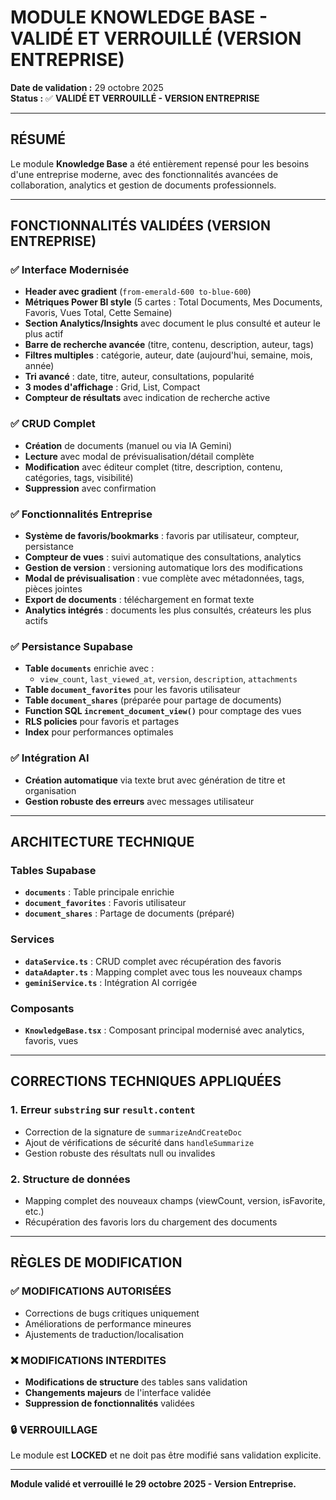 # MODULE KNOWLEDGE BASE - VALIDÉ ET VERROUILLÉ (VERSION ENTREPRISE)

**Date de validation :** 29 octobre 2025  
**Status :** ✅ **VALIDÉ ET VERROUILLÉ - VERSION ENTREPRISE**

---

## RÉSUMÉ

Le module **Knowledge Base** a été entièrement repensé pour les besoins d'une entreprise moderne, avec des fonctionnalités avancées de collaboration, analytics et gestion de documents professionnels.

---

## FONCTIONNALITÉS VALIDÉES (VERSION ENTREPRISE)

### ✅ Interface Modernisée
- **Header avec gradient** (`from-emerald-600 to-blue-600`)
- **Métriques Power BI style** (5 cartes : Total Documents, Mes Documents, Favoris, Vues Total, Cette Semaine)
- **Section Analytics/Insights** avec document le plus consulté et auteur le plus actif
- **Barre de recherche avancée** (titre, contenu, description, auteur, tags)
- **Filtres multiples** : catégorie, auteur, date (aujourd'hui, semaine, mois, année)
- **Tri avancé** : date, titre, auteur, consultations, popularité
- **3 modes d'affichage** : Grid, List, Compact
- **Compteur de résultats** avec indication de recherche active

### ✅ CRUD Complet
- **Création** de documents (manuel ou via IA Gemini)
- **Lecture** avec modal de prévisualisation/détail complète
- **Modification** avec éditeur complet (titre, description, contenu, catégories, tags, visibilité)
- **Suppression** avec confirmation

### ✅ Fonctionnalités Entreprise
- **Système de favoris/bookmarks** : favoris par utilisateur, compteur, persistance
- **Compteur de vues** : suivi automatique des consultations, analytics
- **Gestion de version** : versioning automatique lors des modifications
- **Modal de prévisualisation** : vue complète avec métadonnées, tags, pièces jointes
- **Export de documents** : téléchargement en format texte
- **Analytics intégrés** : documents les plus consultés, créateurs les plus actifs

### ✅ Persistance Supabase
- **Table `documents`** enrichie avec :
  - `view_count`, `last_viewed_at`, `version`, `description`, `attachments`
- **Table `document_favorites`** pour les favoris utilisateur
- **Table `document_shares`** (préparée pour partage de documents)
- **Function SQL `increment_document_view()`** pour comptage des vues
- **RLS policies** pour favoris et partages
- **Index** pour performances optimales

### ✅ Intégration AI
- **Création automatique** via texte brut avec génération de titre et organisation
- **Gestion robuste des erreurs** avec messages utilisateur

---

## ARCHITECTURE TECHNIQUE

### Tables Supabase
- **`documents`** : Table principale enrichie
- **`document_favorites`** : Favoris utilisateur
- **`document_shares`** : Partage de documents (préparé)

### Services
- **`dataService.ts`** : CRUD complet avec récupération des favoris
- **`dataAdapter.ts`** : Mapping complet avec tous les nouveaux champs
- **`geminiService.ts`** : Intégration AI corrigée

### Composants
- **`KnowledgeBase.tsx`** : Composant principal modernisé avec analytics, favoris, vues

---

## CORRECTIONS TECHNIQUES APPLIQUÉES

### 1. Erreur `substring` sur `result.content`
- Correction de la signature de `summarizeAndCreateDoc`
- Ajout de vérifications de sécurité dans `handleSummarize`
- Gestion robuste des résultats null ou invalides

### 2. Structure de données
- Mapping complet des nouveaux champs (viewCount, version, isFavorite, etc.)
- Récupération des favoris lors du chargement des documents

---

## RÈGLES DE MODIFICATION

### ✅ MODIFICATIONS AUTORISÉES
- Corrections de bugs critiques uniquement
- Améliorations de performance mineures
- Ajustements de traduction/localisation

### ❌ MODIFICATIONS INTERDITES
- **Modifications de structure** des tables sans validation
- **Changements majeurs** de l'interface validée
- **Suppression de fonctionnalités** validées

### 🔒 VERROUILLAGE
Le module est **LOCKED** et ne doit pas être modifié sans validation explicite.

---

**Module validé et verrouillé le 29 octobre 2025 - Version Entreprise.**


